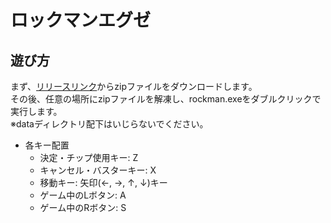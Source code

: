 # ロックマンエグゼ

## 遊び方

まず、[リリースリンク](https://github.com/sh-miyoshi/go-rockmanexe/releases/download/v0.5/project.zip)からzipファイルをダウンロードします。  
その後、任意の場所にzipファイルを解凍し、rockman.exeをダブルクリックで実行します。  
※dataディレクトリ配下はいじらないでください。

- 各キー配置
  - 決定・チップ使用キー: Z
  - キャンセル・バスターキー: X
  - 移動キー: 矢印(←, →, ↑, ↓)キー
  - ゲーム中のLボタン: A
  - ゲーム中のRボタン: S
